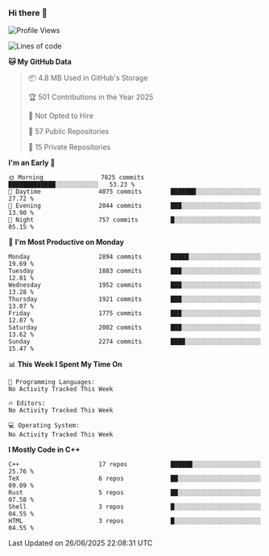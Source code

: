 ### Hi there 👋

<!--
**SemenMartynov/SemenMartynov** is a ✨ _special_ ✨ repository because its `README.md` (this file) appears on your GitHub profile.

Here are some ideas to get you started:

- 🔭 I’m currently working on ...
- 🌱 I’m currently learning ...
- 👯 I’m looking to collaborate on ...
- 🤔 I’m looking for help with ...
- 💬 Ask me about ...
- 📫 How to reach me: ...
- 😄 Pronouns: ...
- ⚡ Fun fact: ...
-->

<!--START_SECTION:waka-->
![Profile Views](http://img.shields.io/badge/Profile%20Views-0-blue)

![Lines of code](https://img.shields.io/badge/From%20Hello%20World%20I%27ve%20Written-7.7%20million%20lines%20of%20code-blue)

**🐱 My GitHub Data** 

> 📦 4.8 MB Used in GitHub's Storage 
 > 
> 🏆 501 Contributions in the Year 2025
 > 
> 🚫 Not Opted to Hire
 > 
> 📜 57 Public Repositories 
 > 
> 🔑 15 Private Repositories 
 > 
**I'm an Early 🐤** 

```text
🌞 Morning                7825 commits        █████████████░░░░░░░░░░░░   53.23 % 
🌆 Daytime                4075 commits        ███████░░░░░░░░░░░░░░░░░░   27.72 % 
🌃 Evening                2044 commits        ███░░░░░░░░░░░░░░░░░░░░░░   13.90 % 
🌙 Night                  757 commits         █░░░░░░░░░░░░░░░░░░░░░░░░   05.15 % 
```
📅 **I'm Most Productive on Monday** 

```text
Monday                   2894 commits        █████░░░░░░░░░░░░░░░░░░░░   19.69 % 
Tuesday                  1883 commits        ███░░░░░░░░░░░░░░░░░░░░░░   12.81 % 
Wednesday                1952 commits        ███░░░░░░░░░░░░░░░░░░░░░░   13.28 % 
Thursday                 1921 commits        ███░░░░░░░░░░░░░░░░░░░░░░   13.07 % 
Friday                   1775 commits        ███░░░░░░░░░░░░░░░░░░░░░░   12.07 % 
Saturday                 2002 commits        ███░░░░░░░░░░░░░░░░░░░░░░   13.62 % 
Sunday                   2274 commits        ████░░░░░░░░░░░░░░░░░░░░░   15.47 % 
```


📊 **This Week I Spent My Time On** 

```text
💬 Programming Languages: 
No Activity Tracked This Week

🔥 Editors: 
No Activity Tracked This Week

💻 Operating System: 
No Activity Tracked This Week
```

**I Mostly Code in C++** 

```text
C++                      17 repos            ██████░░░░░░░░░░░░░░░░░░░   25.76 % 
TeX                      6 repos             ██░░░░░░░░░░░░░░░░░░░░░░░   09.09 % 
Rust                     5 repos             ██░░░░░░░░░░░░░░░░░░░░░░░   07.58 % 
Shell                    3 repos             █░░░░░░░░░░░░░░░░░░░░░░░░   04.55 % 
HTML                     3 repos             █░░░░░░░░░░░░░░░░░░░░░░░░   04.55 % 
```




 Last Updated on 26/06/2025 22:08:31 UTC
<!--END_SECTION:waka-->
